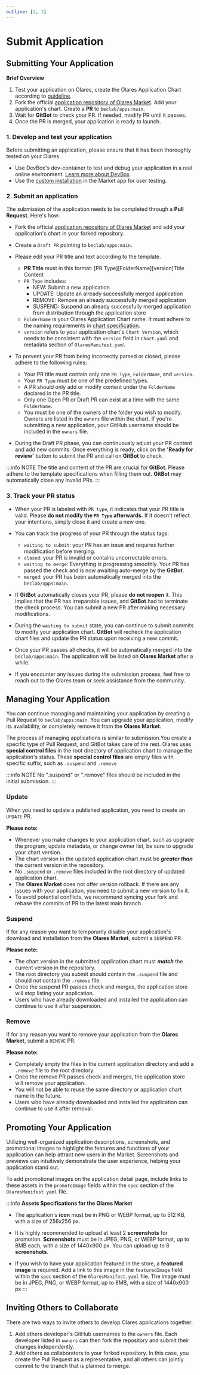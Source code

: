 ```yaml
---
outline: [2, 3]
---
```


# Submit Application

## Submitting Your Application

**Brief Overview**

1. Test your application on Olares, create the Olares Application Chart according to [guideline](../package/chart.md).
2. Fork the official [application repository of Olares Market](https://github.com/beclab/apps). Add your application's chart. Create a **PR** to `beclab/apps:main`.
3. Wait for **GitBot** to check your PR. If needed, modify PR until it passes.
4. Once the PR is merged, your application is ready to launch.


### 1. Develop and test your application

Before submitting an application, please ensure that it has been thoroughly tested on your Olares.
- Use DevBox's dev-container to test and debug your application in a real online environment. [Learn more about DevBox](../tutorial/studio).
- Use the [custom installation](/manual/olares/market.md#install-custom-applications) in the Market app for user testing.

### 2. Submit an application
The submission of the application needs to be completed through a **Pull Request**. Here's how:
- Fork the official [application repository of Olares Market](https://github.com/beclab/apps) and add your application's chart in your forked repository.
- Create a `Draft PR` pointing to `beclab/apps:main`.
- Please edit your PR title and text according to the template.
    - **PR Title** must in this format: [PR Type][FolderName][version]Title Content
    - `PR Type` includes:
        - NEW: Submit a new application
        - UPDATE: Update an already successfully merged application
        - REMOVE: Remove an already successfully merged application
        - SUSPEND: Suspend an already successfully merged application from distribution through the application store
    - `FolderName` is your Olares Application Chart name. It must adhere to the naming requirements in [chart specification](../package/chart.md).
    - `version` refers to your application chart's `Chart Version`, which needs to be consistent with the `version` field in `Chart.yaml` and metadata section of `OlaresManifest.yaml`
- To prevent your PR from being incorrectly parsed or closed, please adhere to the following rules:
    - Your PR title must contain only one `PR Type`, `FolderName`, and `version`.
    - Your `PR Type` must be one of the predefined types.
    - A PR should only add or modify content under the `FolderName` declared in the PR title.
    - Only one Open PR or Draft PR can exist at a time with the same `FolderName`.
    - You must be one of the owners of the folder you wish to modify. Owners are listed in the `owners` file within the chart. If you're submitting a new application, your GitHub username should be included in the `owners` file.

- During the Draft PR phase, you can continuously adjust your PR content and add new commits. Once everything is ready, click on the **'Ready for review'** button to submit the PR and call on **GitBot** to check.

:::info NOTE
The title and content of the PR are crucial for **GitBot**. Please adhere to the template specifications when filling them out. **GitBot** may automatically close any invalid PRs.
:::

### 3. Track your PR status
- When your PR is labeled with `PR type`, it indicates that your PR title is valid. Please **do not modify the `PR Type` afterwards.** If it doesn't reflect your intentions, simply close it and create a new one.

- You can track the progress of your PR through the status tags:
    - `waiting to submit`: your PR has an issue and requires further modification before merging.
    - `closed`: your PR is invalid or contains uncorrectable errors.
    - `waiting to merge`: Everything is progressing smoothly. Your PR has passed the check and is now awaiting auto-merge by the **GitBot**.
    - `merged`: your PR has been automatically merged into the `beclab/apps:main`.

- If **GitBot** automatically closes your PR, please **do not reopen** it. This implies that the PR has irreparable issues, and **GitBot** had to terminate the check process. You can submit a new PR after making necessary modifications.

- During the `waiting to submit` state, you can continue to submit commits to modify your application chart. **GitBot** will recheck the application chart files and update the PR status upon receiving a new commit.

- Once your PR passes all checks, it will be automatically merged into the `beclab/apps:main`. The application will be listed on **Olares Market** after a while.

- If you encounter any issues during the submission process, feel free to reach out to the Olares team or seek assistance from the community.

## Managing Your Application

You can continue managing and maintaining your application by creating a Pull Request to `beclab/apps:main`. You can upgrade your application, modify its availability, or completely remove it from the **Olares Market**.

The process of managing applications is similar to submission.You create a specific type of Pull Request, and GitBot takes care of the rest. Olares uses **special control files** in the root directory of application chart to manage the application's status. These **special control files** are empty files with specific suffix, such as `.suspend` and `.remove`

:::info NOTE
No ".suspend" or ".remove" files should be included in the initial submission.
:::

### Update
When you need to update a published application, you need to create an `UPDATE` PR. 

**Please note:**
- Whenever you make changes to your application chart, such as upgrade the program, update metadata, or change owner list, be sure to upgrade your chart version.
- The chart version in the updated application chart must be ***greater than*** the current version in the repository.
- No `.suspend` or `.remove` files included in the root directory of updated application chart.
- The **Olares Market** does not offer version rollback. If there are any issues with your application, you need to submit a new version to fix it.
- To avoid potential conflicts, we recommend syncing your fork and rebase the commits of PR to the latest main branch.

### Suspend
If for any reason you want to temporarily disable your application's download and installation from the **Olares Market**, submit a `SUSPEND` PR.

**Please note:**
- The chart version in the submitted application chart must ***match*** the current version in the repository.
- The root directory you submit should contain the `.suspend` file and should not contain the `.remove` file.
- Once the suspend PR passes check and merges, the application store will stop listing your application.
- Users who have already downloaded and installed the application can continue to use it after suspension.

### Remove
If for any reason you want to remove your application from the **Olares Market**, submit a `REMOVE` PR.

**Please note:**
- Completely empty the files in the current application directory and add a `.remove` file to the root directory.
- Once the remove PR passes check and merges, the application store will remove your application.
- You will not be able to reuse the same directory or application chart name in the future.
- Users who have already downloaded and installed the application can continue to use it after removal.

## Promoting Your Application

Utilizing well-organized application descriptions, screenshots, and promotional images to highlight the features and functions of your application can help attract new users in the Market. Screenshots and previews can intuitively demonstrate the user experience, helping your application stand out. 

To add promotional images on the application detail page, include links to these assets in the `promoteImage` fields within the `spec` section of the `OlaresManifest.yaml` file.

:::info **Assets Specifications for the Olares Market**

- The application's **icon** must be in PNG or WEBP format, up to 512 KB, with a size of 256x256 px.

- It is highly recommended to upload at least 2 **screenshots** for promotion. **Screenshots** must be in JPEG, PNG, or WEBP format, up to 8MB each, with a size of 1440x900 px. You can upload up to 8 **screenshots**.

- If you wish to have your application featured in the store, a **featured image** is required. Add a link to this image in the `featuredImage` field within the `spec` section of the `OlaresManifest.yaml` file. The image must be in JPEG, PNG, or WEBP format, up to 8MB, with a size of 1440x900 px
:::

## Inviting Others to Collaborate

There are two ways to invite others to develop Olares applications together:
1. Add others developer's GitHub usernames to the `owners` file. Each developer listed in `owners` can then fork the repository and submit their changes independently.
2. Add others as collaborators to your forked repository. In this case, you create the Pull Request as a representative, and all others can jointly commit to the branch that is planned to merge.

